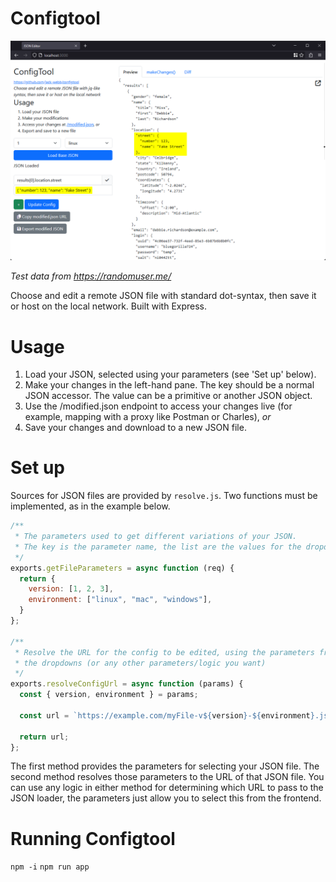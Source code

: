 # Configtool

![A screenshot of Configtool in action](preview.png)

_Test data from https://randomuser.me/_

Choose and edit a remote JSON file with standard dot-syntax, then save it or host on the local network. Built with Express.

# Usage

1. Load your JSON, selected using your parameters (see 'Set up' below).
2. Make your changes in the left-hand pane. The key should be a normal JSON accessor. The value can be a primitive or another JSON object.
3. Use the /modified.json endpoint to access your changes live (for example, mapping with a proxy like Postman or Charles), _or_
4. Save your changes and download to a new JSON file.

# Set up

Sources for JSON files are provided by `resolve.js`. Two functions must be implemented, as in the example below.

```js
/**
 * The parameters used to get different variations of your JSON. 
 * The key is the parameter name, the list are the values for the dropdown
 */
exports.getFileParameters = async function (req) {
  return {
    version: [1, 2, 3],
    environment: ["linux", "mac", "windows"],
  }
};

/**
 * Resolve the URL for the config to be edited, using the parameters from 
 * the dropdowns (or any other parameters/logic you want)
 */
exports.resolveConfigUrl = async function (params) {
  const { version, environment } = params;

  const url = `https://example.com/myFile-v${version}-${environment}.json`

  return url;
};
```

The first method provides the parameters for selecting your JSON file. The second method resolves those parameters to the URL of that JSON file. You can use any logic in either method for determining which URL to pass to the JSON loader, the parameters just allow you to select this from the frontend.

# Running Configtool

`npm -i`
`npm run app`
